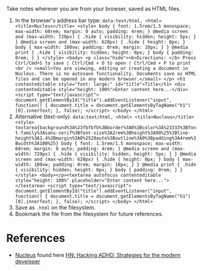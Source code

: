 Take notes wherever you are from your browser, saved as HTML files.

1. In the browser's address bar type: `data:text/html, <html> <title>Nucleus</title> <style> body { font: 1.5rem/1.5 monospace; max-width: 60rem; margin: 0 auto; padding: 4rem; } @media screen and (max-width: 720px) { .hide { visibility: hidden; height: 5px; } } @media screen and (max-width: 620px) { .hide { height: 0px; } body { max-width: 100vw; padding: 0rem; margin: 10px; } } @media print { .hide { visibility: hidden; height: 0px; } body { padding: 0rem; } } </style> <body> <p class="hide"><b>Directions: </b> Press Ctrl/Cmd+S to save | Ctrl/Cmd + O to open | Ctrl/Cmd + P to print <br /> <small>You are viewing, editing or creating a document in Nucleus. There is no autosave functionality. Documents save as HTML files and can be opened in any modern browser.</small> </p> <h1 contenteditable style="font: large;" id="title">Title</h1> <div contenteditable style="height: 100%">Enter content here...</div> <script type="text/javascript"> document.getElementById("title").addEventListener("input", function() { document.title = document.getElementsByTagName("h1")[0].innerText; }, false); </script> </body> </html>`
1. Alternative (text-only): `data:text/html, <html> <title>Nucleus</title> <style> textarea{background%3A%23fbfbfb%3Bborder%3A0%3Bcolor%3A%23333%3Bfont-family%3Asans-serif%3Bfont-size%3A2rem%3Bheight%3A98%25%3Bline-height%3A1.4%3Bmargin%3A0%2520auto%3Boutline%3A0%3Bpadding%3A4rem%3Bwidth%3A100%25} body { font: 1.5rem/1.5 monospace; max-width: 60rem; margin: 0 auto; padding: 4rem; } @media screen and (max-width: 720px) { .hide { visibility: hidden; height: 5px; } } @media screen and (max-width: 620px) { .hide { height: 0px; } body { max-width: 100vw; padding: 0rem; margin: 10px; } } @media print { .hide { visibility: hidden; height: 0px; } body { padding: 0rem; } } </style> <body></p><textarea autofocus contenteditable style="height: 100%" placeholder="Enter content here..."></textarea> <script type="text/javascript"> document.getElementById("title").addEventListener("input", function() { document.title = document.getElementsByTagName("h1")[0].innerText; }, false); </script> </body> </html>`
1. Save as `.html` on the filesystem.
1. Bookmark the file from the filesystem for future references.

# References
- [Nucleus](https://gist.github.com/clisamurai/1f355b6028c8b9d1836b4ca01f173244) found here [HN: Hacking ADHD: Strategies for the modern developer](https://news.ycombinator.com/item?id=38276117)
